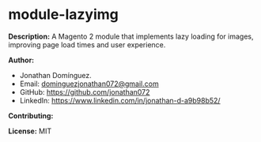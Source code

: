 # module-lazyimg
**Description:**
 A Magento 2 module that implements lazy loading for images, improving page load times and user experience.

**Author:**
* Jonathan Domínguez.
* Email: dominguezjonathan072@gmail.com
* GitHub: https://github.com/jonathan072
* LinkedIn: https://www.linkedin.com/in/jonathan-d-a9b98b52/

**Contributing:**

**License:**
MIT
